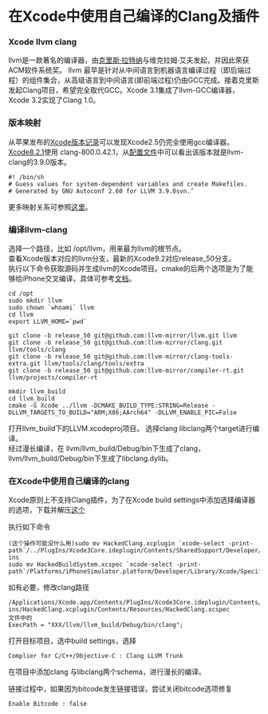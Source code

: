 # 在Xcode中使用自己编译的Clang及插件

### Xcode llvm clang
llvm是一款著名的编译器，由[克里斯·拉特纳](https://zh.wikipedia.org/wiki/%E5%85%8B%E9%87%8C%E6%96%AF%C2%B7%E6%8B%89%E7%89%B9%E7%B4%8D)与维克拉姆·艾夫发起，并因此荣获ACM软件系统奖。
llvm 最早是针对从中间语言到机器语言编译过程（即后端过程）的组件集合，从高级语言到中间语言(即前端过程)仍由GCC完成。接着克里斯发起Clang项目，希望完全取代GCC。Xcode 3.1集成了llvm-GCC编译器，Xcode 3.2实现了Clang 1.0。
### 版本映射
从苹果发布的[Xcode版本记录](https://opensource.apple.com/)可以发现Xcode2.5仍完全使用gcc编译器。[Xcode8.2.1](https://opensource.apple.com/release/developer-tools-821.html)使用 	clang-800.0.42.1，从[配置文件](https://opensource.apple.com/source/clang/clang-800.0.42.1/src/configure.auto.html)中可以看出该版本就是llvm-clang的3.9.0版本。

    #! /bin/sh
    # Guess values for system-dependent variables and create Makefiles.
    # Generated by GNU Autoconf 2.60 for LLVM 3.9.0svn.‘
    
更多映射关系可参照[这里](https://gist.github.com/yamaya/2924292)。

### 编译llvm-clang
选择一个路径，比如 /opt/llvm，用来最为llvm的根节点。  
查看Xcode版本对应的llvm分支，最新的Xcode9.2对应release_50分支。  
执行以下命令获取源码并生成llvm的Xcode项目。cmake的后两个选项是为了能够给iPhone交叉编译，具体可参考[文档](https://llvm.org/docs/HowToCrossCompileLLVM.html)。  

	cd /opt
	sudo mkdir llvm
	sudo chown `whoami` llvm
	cd llvm
	export LLVM_HOME=`pwd`

	git clone -b release_50 git@github.com:llvm-mirror/llvm.git llvm
	git clone -b release_50 git@github.com:llvm-mirror/clang.git llvm/tools/clang
	git clone -b release_50 git@github.com:llvm-mirror/clang-tools-extra.git llvm/tools/clang/tools/extra
	git clone -b release_50 git@github.com:llvm-mirror/compiler-rt.git llvm/projects/compiler-rt

	mkdir llvm_build
	cd llvm_build
	cmake -G Xcode ../llvm -DCMAKE_BUILD_TYPE:STRING=Release -DLLVM_TARGETS_TO_BUILD="ARM;X86;AArch64" -DLLVM_ENABLE_PIC=False



打开llvm_build下的LLVM.xcodeproj项目。
选择clang libclang两个target进行编译。  
经过漫长编译，在 llvm/llvm\_build/Debug/bin下生成了clang，llvm/llvm\_build/Debug/bin下生成了libclang.dylib。

### 在Xcode中使用自己编译的clang

Xcode原则上不支持Clang插件，为了在Xcode build settings中添加选择编译器的选项，下载并解压[这个](https://github.com/AlexDenisov/ToyClangPlugin/releases/download/0.0.1/XcodeHacking.zip)

执行如下命令  
	
	(这个操作可能没什么用)sudo mv HackedClang.xcplugin `xcode-select -print-path`/../PlugIns/Xcode3Core.ideplugin/Contents/SharedSupport/Developer/Library/Xcode/Plug-ins
	sudo mv HackedBuildSystem.xcspec `xcode-select -print-path`/Platforms/iPhoneSimulator.platform/Developer/Library/Xcode/Specifications
	
如有必要，修改clang路径
	
	/Applications/Xcode.app/Contents/PlugIns/Xcode3Core.ideplugin/Contents/SharedSupport/Developer/Library/Xcode/Plug-ins/HackedClang.xcplugin/Contents/Resources/HackedClang.xcspec
	文件中的
	ExecPath = "XXX/llvm/llvm_build/Debug/bin/clang";
	
打开目标项目，选中build settings，选择  

	Complier for C/C++/Objective-C : Clang LLVM Trunk

在项目中添加clang 与libclang两个schema，进行漫长的编译。

链接过程中，如果因为bitcode发生链接错误，尝试关闭bitcode选项修复
	
	Enable Bitcode : false
